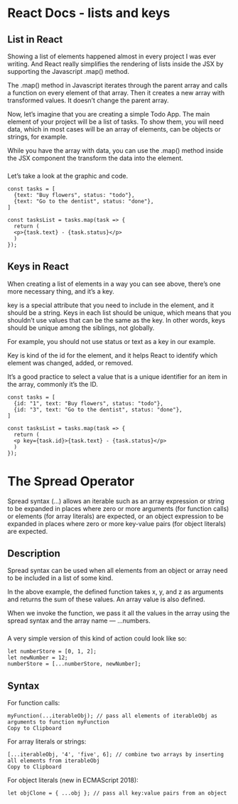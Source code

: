 #  React Docs - lists and keys

## List in React
Showing a list of elements happened almost in every project I was ever writing. And React really simplifies the rendering of lists inside the JSX by supporting the Javascript .map() method.

The .map() method in Javascript iterates through the parent array and calls a function on every element of that array. Then it creates a new array with transformed values. It doesn’t change the parent array.

Now, let’s imagine that you are creating a simple Todo App. The main element of your project will be a list of tasks. To show them, you will need data, which in most cases will be an array of elements, can be objects or strings, for example.

While you have the array with data, you can use the .map() method inside the JSX component the transform the data into the element.
###
Let’s take a look at the graphic and code.

```
const tasks = [
  {text: "Buy flowers", status: "todo"},
  {text: "Go to the dentist", status: "done"},
]

const tasksList = tasks.map(task => {
  return (
  <p>{task.text} - {task.status}</p>
  )
});
```

## Keys in React
When creating a list of elements in a way you can see above, there’s one more necessary thing, and it’s a key.

key is a special attribute that you need to include in the element, and it should be a string. Keys in each list should be unique, which means that you shouldn’t use values that can be the same as the key. In other words, keys should be unique among the siblings, not globally.

For example, you should not use status or text as a key in our example.

Key is kind of the id for the element, and it helps React to identify which element was changed, added, or removed.

It’s a good practice to select a value that is a unique identifier for an item in the array, commonly it’s the ID.


```
const tasks = [
  {id: "1", text: "Buy flowers", status: "todo"},
  {id: "3", text: "Go to the dentist", status: "done"},
]

const tasksList = tasks.map(task => {
  return (
  <p key={task.id}>{task.text} - {task.status}</p>
  )
});
```

# The Spread Operator 
Spread syntax (...) allows an iterable such as an array expression or string to be expanded in places where zero or more arguments (for function calls) or elements (for array literals) are expected, or an object expression to be expanded in places where zero or more key-value pairs (for object literals) are expected. 

## Description
Spread syntax can be used when all elements from an object or array need to be included in a list of some kind.

In the above example, the defined function takes x, y, and z as arguments and returns the sum of these values. An array value is also defined.

When we invoke the function, we pass it all the values in the array using the spread syntax and the array name — ...numbers.
### 
A very simple version of this kind of action could look like so:

```
let numberStore = [0, 1, 2];
let newNumber = 12;
numberStore = [...numberStore, newNumber];
```

## Syntax
For function calls:

```
myFunction(...iterableObj); // pass all elements of iterableObj as arguments to function myFunction
Copy to Clipboard
```

For array literals or strings:

```
[...iterableObj, '4', 'five', 6]; // combine two arrays by inserting all elements from iterableObj
Copy to Clipboard
```
For object literals (new in ECMAScript 2018):

```
let objClone = { ...obj }; // pass all key:value pairs from an object
 ```